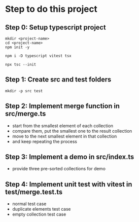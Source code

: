 # Step to do this project
## Step 0: Setup typescript project
``` 
mkdir <project-name>
cd <project-name>
npm init -y

npm i -D typescript vitest tsx

npx tsc --init
```
## Step 1: Create src and test folders
``` 
mkdir -p src test
```

## Step 2: Implement merge function in src/merge.ts
* start from the smallest element of each collection
* compare them, put the smallest one to the result collection
* move to the next smallest element in that collection
* and keep repeating the process

## Step 3: Implement a demo in src/index.ts
* provide three pre-sorted collections for demo

## Step 4: Implement unit test with vitest in test/merge.test.ts
* normal test case
* duplicate elements test case
* empty collection test case